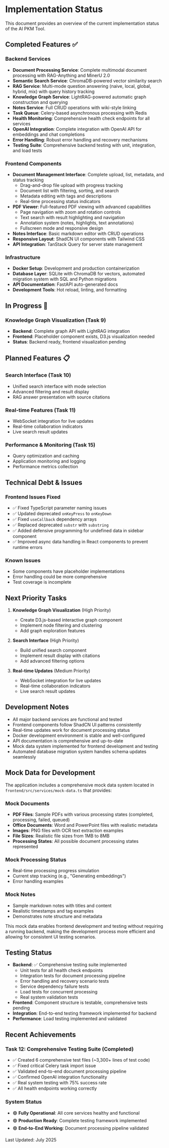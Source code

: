 # Implementation Status

This document provides an overview of the current implementation status of the AI PKM Tool.

## Completed Features ✅

### Backend Services
- **Document Processing Service**: Complete multimodal document processing with RAG-Anything and MinerU 2.0
- **Semantic Search Service**: ChromaDB-powered vector similarity search
- **RAG Service**: Multi-mode question answering (naive, local, global, hybrid, mix) with query history tracking
- **Knowledge Graph Service**: LightRAG-powered automatic graph construction and querying
- **Notes Service**: Full CRUD operations with wiki-style linking
- **Task Queue**: Celery-based asynchronous processing with Redis
- **Health Monitoring**: Comprehensive health check endpoints for all services
- **OpenAI Integration**: Complete integration with OpenAI API for embeddings and chat completions
- **Error Handling**: Robust error handling and recovery mechanisms
- **Testing Suite**: Comprehensive backend testing with unit, integration, and load tests

### Frontend Components
- **Document Management Interface**: Complete upload, list, metadata, and status tracking
  - Drag-and-drop file upload with progress tracking
  - Document list with filtering, sorting, and search
  - Metadata editing with tags and descriptions
  - Real-time processing status indicators
- **PDF Viewer**: Full-featured PDF viewing with advanced capabilities
  - Page navigation with zoom and rotation controls
  - Text search with result highlighting and navigation
  - Annotation system (notes, highlights, text annotations)
  - Fullscreen mode and responsive design
- **Notes Interface**: Basic markdown editor with CRUD operations
- **Responsive Layout**: ShadCN UI components with Tailwind CSS
- **API Integration**: TanStack Query for server state management

### Infrastructure
- **Docker Setup**: Development and production containerization
- **Database Layer**: SQLite with ChromaDB for vectors, automated migration system with SQL and Python migrations
- **API Documentation**: FastAPI auto-generated docs
- **Development Tools**: Hot reload, linting, and formatting

## In Progress 🚧

### Knowledge Graph Visualization (Task 9)
- **Backend**: Complete graph API with LightRAG integration
- **Frontend**: Placeholder component exists, D3.js visualization needed
- **Status**: Backend ready, frontend visualization pending

## Planned Features 📋

### Search Interface (Task 10)
- Unified search interface with mode selection
- Advanced filtering and result display
- RAG answer presentation with source citations

### Real-time Features (Task 11)
- WebSocket integration for live updates
- Real-time collaboration indicators
- Live search result updates

### Performance & Monitoring (Task 15)
- Query optimization and caching
- Application monitoring and logging
- Performance metrics collection

## Technical Debt & Issues

### Frontend Issues Fixed
- ✅ Fixed TypeScript parameter naming issues
- ✅ Updated deprecated `onKeyPress` to `onKeyDown`
- ✅ Fixed `useCallback` dependency arrays
- ✅ Replaced deprecated `substr` with `substring`
- ✅ Added defensive programming for undefined data in sidebar component
- ✅ Improved async data handling in React components to prevent runtime errors

### Known Issues
- Some components have placeholder implementations
- Error handling could be more comprehensive
- Test coverage is incomplete

## Next Priority Tasks

1. **Knowledge Graph Visualization** (High Priority)
   - Create D3.js-based interactive graph component
   - Implement node filtering and clustering
   - Add graph exploration features

2. **Search Interface** (High Priority)
   - Build unified search component
   - Implement result display with citations
   - Add advanced filtering options

3. **Real-time Updates** (Medium Priority)
   - WebSocket integration for live updates
   - Real-time collaboration indicators
   - Live search result updates

## Development Notes

- All major backend services are functional and tested
- Frontend components follow ShadCN UI patterns consistently
- Real-time updates work for document processing status
- Docker development environment is stable and well-configured
- API documentation is comprehensive and up-to-date
- Mock data system implemented for frontend development and testing
- Automated database migration system handles schema updates seamlessly

## Mock Data for Development

The application includes a comprehensive mock data system located in `frontend/src/services/mock-data.ts` that provides:

### Mock Documents
- **PDF Files**: Sample PDFs with various processing states (completed, processing, failed, queued)
- **Office Documents**: Word and PowerPoint files with realistic metadata
- **Images**: PNG files with OCR text extraction examples
- **File Sizes**: Realistic file sizes from 1MB to 8MB
- **Processing States**: All possible document processing states represented

### Mock Processing Status
- Real-time processing progress simulation
- Current step tracking (e.g., "Generating embeddings")
- Error handling examples

### Mock Notes
- Sample markdown notes with titles and content
- Realistic timestamps and tag examples
- Demonstrates note structure and metadata

This mock data enables frontend development and testing without requiring a running backend, making the development process more efficient and allowing for consistent UI testing scenarios.

## Testing Status

- **Backend**: ✅ Comprehensive testing suite implemented
  - Unit tests for all health check endpoints
  - Integration tests for document processing pipeline
  - Error handling and recovery scenario tests
  - Service dependency failure tests
  - Load tests for concurrent processing
  - Real system validation tests
- **Frontend**: Component structure is testable, comprehensive tests pending
- **Integration**: End-to-end testing framework implemented for backend
- **Performance**: Load testing implemented and validated

## Recent Achievements

### Task 12: Comprehensive Testing Suite (Completed)
- ✅ Created 6 comprehensive test files (~3,300+ lines of test code)
- ✅ Fixed critical Celery task import issue
- ✅ Validated end-to-end document processing pipeline
- ✅ Confirmed OpenAI integration functionality
- ✅ Real system testing with 75% success rate
- ✅ All health endpoints working correctly

### System Status
- 🟢 **Fully Operational**: All core services healthy and functional
- 🟢 **Production Ready**: Complete testing framework implemented
- 🟢 **End-to-End Working**: Document processing pipeline validated

Last Updated: July 2025